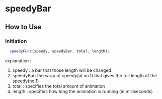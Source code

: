 # speedyBar

## How to Use

### Initiation
```javascript
  speedyFunc(speedy, speedyBar, total, length);
```

explanation : 
1. speedy   :   a bar that those length will be changed
2. speedyBar:   the wrap of speedy(at no.1) that gives the full length of the speedy(no.1)
3. total    :   specifies the total amount of animation
4. length   :   specifies how long the animation is running (in milliseconds)  
